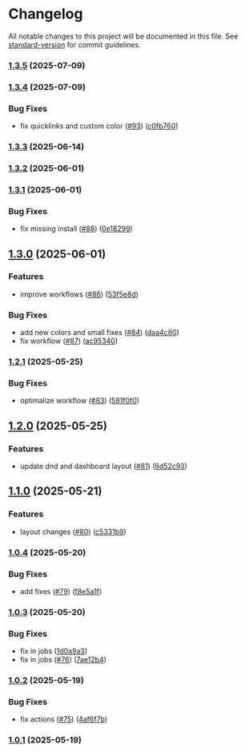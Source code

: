 # Changelog

All notable changes to this project will be documented in this file. See [standard-version](https://github.com/conventional-changelog/standard-version) for commit guidelines.

### [1.3.5](https://github.com/PawelGawlikDev/startify/compare/v1.3.4...v1.3.5) (2025-07-09)

### [1.3.4](https://github.com/PawelGawlikDev/startify/compare/v1.3.3...v1.3.4) (2025-07-09)


### Bug Fixes

* fix quicklinks and custom color ([#93](https://github.com/PawelGawlikDev/startify/issues/93)) ([c0fb760](https://github.com/PawelGawlikDev/startify/commit/c0fb760fef81e3573389783ca6a91ba64bb99a80))

### [1.3.3](https://github.com/PawelGawlikDev/startify/compare/v1.3.2...v1.3.3) (2025-06-14)

### [1.3.2](https://github.com/PawelGawlikDev/startify/compare/v1.3.1...v1.3.2) (2025-06-01)

### [1.3.1](https://github.com/PawelGawlikDev/startify/compare/v1.3.0...v1.3.1) (2025-06-01)


### Bug Fixes

* fix missing install ([#88](https://github.com/PawelGawlikDev/startify/issues/88)) ([0e18299](https://github.com/PawelGawlikDev/startify/commit/0e18299f0603d68846e9d1388ab86503fdda9a5a))

## [1.3.0](https://github.com/PawelGawlikDev/startify/compare/v1.2.1...v1.3.0) (2025-06-01)


### Features

* improve workflows ([#86](https://github.com/PawelGawlikDev/startify/issues/86)) ([53f5e8d](https://github.com/PawelGawlikDev/startify/commit/53f5e8d7b2c6dbc06877bac2697a363d74b89547))


### Bug Fixes

* add new colors and small fixes ([#84](https://github.com/PawelGawlikDev/startify/issues/84)) ([daa4c80](https://github.com/PawelGawlikDev/startify/commit/daa4c806ae4dc71f2fba801f9b6f05f7d8354745))
* fix workflow ([#87](https://github.com/PawelGawlikDev/startify/issues/87)) ([ac95340](https://github.com/PawelGawlikDev/startify/commit/ac953400f2d092cde83c4518e3e683a0ea311762))

### [1.2.1](https://github.com/PawelGawlikDev/startify/compare/v1.2.0...v1.2.1) (2025-05-25)


### Bug Fixes

* optimalize workflow ([#83](https://github.com/PawelGawlikDev/startify/issues/83)) ([581f0f0](https://github.com/PawelGawlikDev/startify/commit/581f0f0a1ab2196d60e536c289f6bda18787e599))

## [1.2.0](https://github.com/PawelGawlikDev/startify/compare/v1.1.0...v1.2.0) (2025-05-25)


### Features

* update dnd and dashboard layout ([#81](https://github.com/PawelGawlikDev/startify/issues/81)) ([6d52c93](https://github.com/PawelGawlikDev/startify/commit/6d52c9313c1e563a4abeccceb9ccce651c2210ce))

## [1.1.0](https://github.com/PawelGawlikDev/startify/compare/v1.0.4...v1.1.0) (2025-05-21)


### Features

* layout changes ([#80](https://github.com/PawelGawlikDev/startify/issues/80)) ([c5331b9](https://github.com/PawelGawlikDev/startify/commit/c5331b937228ef37de8b64bb298f3047939bf3f3))

### [1.0.4](https://github.com/PawelGawlikDev/startify/compare/v1.0.3...v1.0.4) (2025-05-20)


### Bug Fixes

* add fixes ([#79](https://github.com/PawelGawlikDev/startify/issues/79)) ([f8e5a1f](https://github.com/PawelGawlikDev/startify/commit/f8e5a1f61a4ffb79c665dc30f4afcca5f6e49aa2))

### [1.0.3](https://github.com/PawelGawlikDev/startify/compare/v1.0.2...v1.0.3) (2025-05-20)


### Bug Fixes

* fix in jobs ([1d0a9a3](https://github.com/PawelGawlikDev/startify/commit/1d0a9a36fba3bf2d9586e95d9b52ee2c8f7421b8))
* fix in jobs ([#76](https://github.com/PawelGawlikDev/startify/issues/76)) ([7ae12b4](https://github.com/PawelGawlikDev/startify/commit/7ae12b49ce38bb71408de8e45df998f38399cbba))

### [1.0.2](https://github.com/PawelGawlikDev/startify/compare/v1.0.1...v1.0.2) (2025-05-19)


### Bug Fixes

* fix actions ([#75](https://github.com/PawelGawlikDev/startify/issues/75)) ([4af6f7b](https://github.com/PawelGawlikDev/startify/commit/4af6f7b815786548519b5a4cb4dc29528ee2b0de))

### [1.0.1](https://github.com/PawelGawlikDev/startify/compare/v0.0.21...v1.0.1) (2025-05-19)
